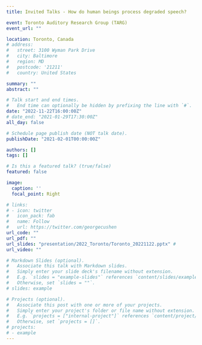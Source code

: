 ```yaml
---
title: Invited Talks - How do human beings process degraded speech?

event: Toronto Auditory Research Group (TARG)
event_url: ""

location: Toronto, Canada
# address:
#   street: 3100 Wyman Park Drive
#   city: Baltimore
#   region: MD
#   postcode: '21211'
#   country: United States

summary: ""
abstract: ""

# Talk start and end times.
#   End time can optionally be hidden by prefixing the line with `#`.
date: "2022-11-22T16:00:00Z"
# date_end: "2021-01-29T17:30:00Z"
all_day: false

# Schedule page publish date (NOT talk date).
publishDate: "2021-02-01T00:00:00Z"

authors: []
tags: []

# Is this a featured talk? (true/false)
featured: false

image:
  caption: ''
  focal_point: Right

# links:
# - icon: twitter
#   icon_pack: fab
#   name: Follow
#   url: https://twitter.com/georgecushen
url_code: ""
url_pdf: ""
url_slides: "presentation/2022_Toronto/Toronto_20221122.pptx" # 
url_video: ""

# Markdown Slides (optional).
#   Associate this talk with Markdown slides.
#   Simply enter your slide deck's filename without extension.
#   E.g. `slides = "example-slides"` references `content/slides/example-slides.md`.
#   Otherwise, set `slides = ""`.
# slides: example

# Projects (optional).
#   Associate this post with one or more of your projects.
#   Simply enter your project's folder or file name without extension.
#   E.g. `projects = ["internal-project"]` references `content/project/deep-learning/index.md`.
#   Otherwise, set `projects = []`.
# projects:
# - example
---
```


